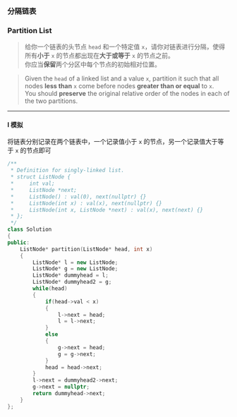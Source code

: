 ### 分隔链表
### Partition List

> 给你一个链表的头节点 `head` 和一个特定值 `x`，请你对链表进行分隔，使得所有**小于** `x` 的节点都出现在**大于或等于** `x` 的节点之前。  
> 你应当**保留**两个分区中每个节点的初始相对位置。  

> Given the `head` of a linked list and a value `x`, partition it such that all nodes **less than** `x` come before nodes **greater than or equal** to `x`.  
> You should **preserve** the original relative order of the nodes in each of the two partitions.  

----------

#### I 模拟

将链表分别记录在两个链表中，一个记录值小于 `x` 的节点，另一个记录值大于等于 `x` 的节点即可  

```cpp
/**
 * Definition for singly-linked list.
 * struct ListNode {
 *     int val;
 *     ListNode *next;
 *     ListNode() : val(0), next(nullptr) {}
 *     ListNode(int x) : val(x), next(nullptr) {}
 *     ListNode(int x, ListNode *next) : val(x), next(next) {}
 * };
 */
class Solution 
{
public:
    ListNode* partition(ListNode* head, int x) 
    {
        ListNode* l = new ListNode;
        ListNode* g = new ListNode;
        ListNode* dummyhead = l;
        ListNode* dummyhead2 = g;
        while(head)
        {
            if(head->val < x)
            {
                l->next = head;
                l = l->next;
            }
            else
            {
                g->next = head;
                g = g->next;
            }
            head = head->next;
        }
        l->next = dummyhead2->next;
        g->next = nullptr;
        return dummyhead->next;
    }
};
```
